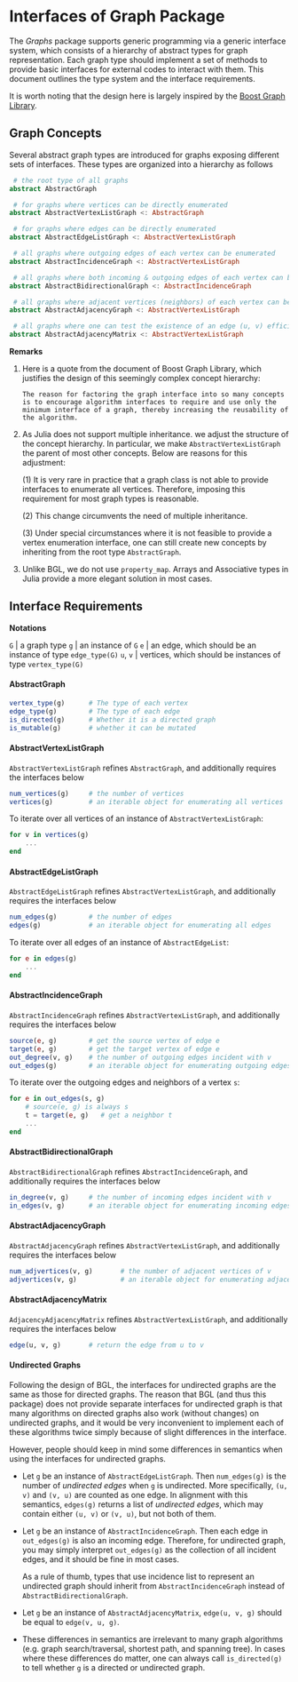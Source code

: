 # Interfaces of Graph Package


The *Graphs* package supports generic programming via a generic interface system, which consists of a hierarchy of abstract types for graph representation. Each graph type should implement a set of methods to provide basic interfaces for external codes to interact with them. This document outlines the type system and the interface requirements. 

It is worth noting that the design here is largely inspired by the [Boost Graph Library](http://www.boost.org/doc/libs/1_53_0/libs/graph/doc/index.html).

## Graph Concepts

Several abstract graph types are introduced for graphs exposing different sets of interfaces. These types are organized into a hierarchy as follows

```julia
 # the root type of all graphs
abstract AbstractGraph

 # for graphs where vertices can be directly enumerated
abstract AbstractVertexListGraph <: AbstractGraph

 # for graphs where edges can be directly enumerated
abstract AbstractEdgeListGraph <: AbstractVertexListGraph

 # all graphs where outgoing edges of each vertex can be enumerated
abstract AbstractIncidenceGraph <: AbstractVertexListGraph

 # all graphs where both incoming & outgoing edges of each vertex can be enumerated
abstract AbstractBidirectionalGraph <: AbstractIncidenceGraph

 # all graphs where adjacent vertices (neighbors) of each vertex can be enumerated
abstract AbstractAdjacencyGraph <: AbstractVertexListGraph

 # all graphs where one can test the existence of an edge (u, v) efficient
abstract AbstractAdjacencyMatrix <: AbstractVertexListGraph
```

**Remarks**

1. Here is a quote from the document of Boost Graph Library, which justifies the design of this seemingly complex concept hierarchy:

    ```
    The reason for factoring the graph interface into so many concepts is to encourage algorithm interfaces to require and use only the minimum interface of a graph, thereby increasing the reusability of the algorithm.
    ```
    
2. As Julia does not support multiple inheritance. we adjust the structure of the concept hierarchy. In particular, we make ``AbstractVertexListGraph`` the parent of most other concepts. Below are reasons for this adjustment:

   (1) It is very rare in practice that a graph class is not able to provide interfaces to enumerate all vertices. Therefore, imposing this requirement for most graph types is reasonable. 
   
   (2) This change circumvents the need of multiple inheritance.
   
   (3) Under special circumstances where it is not feasible to provide a vertex enumeration interface, one can still create new concepts by inheriting from the root type ``AbstractGraph``. 
    
    
3. Unlike BGL, we do not use ``property_map``. Arrays and Associative types in Julia provide a more elegant solution in most cases.
    

## Interface Requirements

**Notations**

``G`` | a graph type
``g`` | an instance of ``G``
``e`` | an edge, which should be an instance of type ``edge_type(G)``
``u``, ``v`` | vertices, which should be instances of type ``vertex_type(G)`` 

#### AbstractGraph

```julia
vertex_type(g)      # The type of each vertex
edge_type(g)        # The type of each edge
is_directed(g)      # Whether it is a directed graph
is_mutable(g)       # whether it can be mutated
```

#### AbstractVertexListGraph

``AbstractVertexListGraph`` refines ``AbstractGraph``, and additionally requires the interfaces below

```julia
num_vertices(g)     # the number of vertices
vertices(g)         # an iterable object for enumerating all vertices
```

To iterate over all vertices of an instance of ``AbstractVertexListGraph``:
```julia
for v in vertices(g)
    ...
end
```

#### AbstractEdgeListGraph

``AbstractEdgeListGraph`` refines ``AbstractVertexListGraph``, and additionally requires the interfaces below

```julia
num_edges(g)        # the number of edges
edges(g)            # an iterable object for enumerating all edges
```

To iterate over all edges of an instance of ``AbstractEdgeList``:
```julia
for e in edges(g)
    ...
end
```

#### AbstractIncidenceGraph

``AbstractIncidenceGraph`` refines ``AbstractVertexListGraph``, and additionally requires the interfaces below

```julia
source(e, g)        # get the source vertex of edge e
target(e, g)        # get the target vertex of edge e
out_degree(v, g)    # the number of outgoing edges incident with v
out_edges(g)        # an iterable object for enumerating outgoing edges of v
```

To iterate over the outgoing edges and neighbors of a vertex ``s``:
```julia
for e in out_edges(s, g)
    # source(e, g) is always s
    t = target(e, g)   # get a neighbor t 
    ...
end
```


#### AbstractBidirectionalGraph

``AbstractBidirectionalGraph`` refines ``AbstractIncidenceGraph``, and additionally requires the interfaces below

```julia
in_degree(v, g)     # the number of incoming edges incident with v
in_edges(v, g)      # an iterable object for enumerating incoming edges of v
``` 

#### AbstractAdjacencyGraph

``AbstractAdjacencyGraph`` refines ``AbstractVertexListGraph``, and additionally requires the interfaces below

```julia
num_adjvertices(v, g)       # the number of adjacent vertices of v
adjvertices(v, g)           # an iterable object for enumerating adjacent vertices of v
```

#### AbstractAdjacencyMatrix

```AdjacencyAdjacencyMatrix``` refines ```AbstractVertexListGraph```, and additionally requires the interfaces below

```julia
edge(u, v, g)       # return the edge from u to v
```



#### Undirected Graphs

Following the design of BGL, the interfaces for undirected graphs are the same as those for directed graphs. The reason that BGL (and thus this package) does not provide separate interfaces for undirected graph is that many algorithms on directed graphs also work (without changes) on undirected graphs, and it would be very inconvenient to implement each of these algorithms twice simply because of slight differences in the interface. 

However, people should keep in mind some differences in semantics when using the interfaces for undirected graphs. 

* Let ``g`` be an instance of ``AbstractEdgeListGraph``. Then ``num_edges(g)`` is the number of *undirected edges* when ``g`` is undirected. More specifically, ``(u, v)`` and ``(v, u)`` are counted as one edge. In alignment with this semantics, ``edges(g)`` returns a list of *undirected edges*, which may contain either ``(u, v)`` or ``(v, u)``, but not both of them.

* Let ``g`` be an instance of ``AbstractIncidenceGraph``. Then each edge in ``out_edges(g)`` is also an incoming edge. Therefore, for undirected graph, you may simply interpret ``out_edges(g)`` as the collection of all incident edges, and it should be fine in most cases. 

    As a rule of thumb, types that use incidence list to represent an undirected graph should inherit from ``AbstractIncidenceGraph`` instead of ``AbstractBidirectionalGraph``.
    
* Let ``g`` be an instance of ``AbstractAdjacencyMatrix``, ``edge(u, v, g)`` should be equal to ``edge(v, u, g)``.

* These differences in semantics are irrelevant to many graph algorithms (e.g. graph search/traversal, shortest path, and spanning tree). In cases where these differences do matter, one can always call ``is_directed(g)`` to tell whether ``g`` is a directed or undirected graph.

